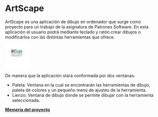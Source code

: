 # ArtScape

ArtScape es una aplicación de dibujo en ordenador que surge como proyecto para un trabajo de la asignatura de Patrones Software. En esta aplicación el usuario podrá mediante teclado y ratón crear dibujos o modificarlos con las distintas herramientas que ofrece. 

<img src="recursos/logo.png" alt="Logo" width="80" height="80">

De manera que la aplicación stará conformada por dos ventanas:
* Paleta: Ventana en la cual se encontrarán las herramientas de dibujo, paleta de colores y un pequeño menú de ajustes de la herramienta.
* Lienzo: Ventana de dibujo donde se permite dibujar con la herramienta seleccionada.

<a href="recursos/logo.png"><strong>Memeria del proyecto</strong></a>

